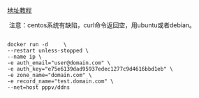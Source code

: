 

[地址教程](https://github.com/pvxx/change_ip)

​	注意：centos系统有缺陷，curl命令返回空，用ubuntu或者debian。

```

docker run -d     \
--restart unless-stopped \
--name ip \
-e auth_email="user@domain.com" \
-e auth_key="e75e6139dad95937edec1277c9d4616bbd1eb" \
-e zone_name="domain.com" \
-e record_name="test.domain.com" \
--net=host pppv/ddns
```

